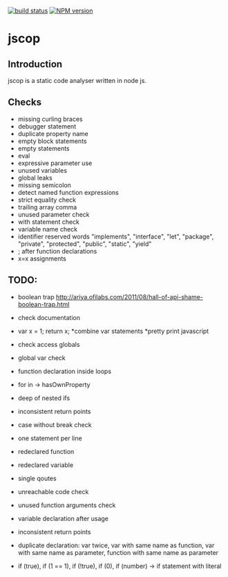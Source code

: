 [![build status](https://secure.travis-ci.org/it-ony/jscop.png)](http://travis-ci.org/it-ony/jscop)
[![NPM version](https://badge.fury.io/js/jscop.png)](http://badge.fury.io/js/jscop)

# jscop
## Introduction

jscop is a static code analyser written in node js.

## Checks

* missing curling braces
* debugger statement
* duplicate property name
* empty block statements
* empty statements
* eval
* expressive parameter use
* unused variables
* global leaks
* missing semicolon
* detect named function expressions
* strict equality check
* trailing array comma
* unused parameter check
* with statement check
* variable name check
* identifier reserved words "implements", "interface", "let", "package", "private", "protected", "public", "static", "yield"
* ; after function declarations
* x=x assignments

## TODO:

* boolean trap http://ariya.ofilabs.com/2011/08/hall-of-api-shame-boolean-trap.html
* check documentation
* var x = 1; return x;
*combine var statements
*pretty print javascript

* check access globals
* global var check

* function declaration inside loops
* for in -> hasOwnProperty
* deep of nested ifs
* inconsistent return points
* case without break check
* one statement per line
* redeclared function
* redeclared variable
* single qoutes
* unreachable code check
* unused function arguments check
* variable declaration after usage
* inconsistent return points
* duplicate declaration: var twice, var with same name as function, var with same name as parameter, function with same name as parameter
* if (true), if (1 == 1), if (!true), if (0), if (number) -> if statement with literal
